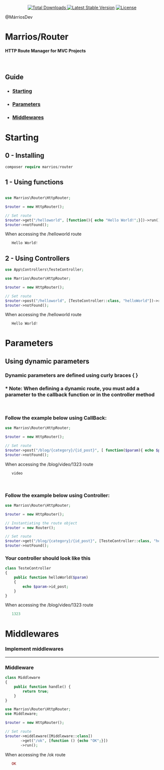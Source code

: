 <p align="center">
    <a href="https://packagist.org/packages/marrios/router"><img src="https://img.shields.io/packagist/dt/marrios/router" alt="Total Downloads"</a>
    <a href="https://packagist.org/packages/marrios/router"><img src="https://img.shields.io/packagist/v/marrios/router" alt="Latest Stable Version"></a>
    <a href="https://packagist.org/packages/marrios/router"><img src="https://img.shields.io/packagist/l/marrios/router" alt="License"></a>
</p>

@MárriosDev
# Marrios/Router


#### HTTP Route Manager for MVC Projects
<br>

## Guide

* ### [Starting](#starting)
* ### [Parameters](#parameters)
* ### [Middlewares](#middlewares)

# Starting

## 0 - Installing

```php
composer require marrios/router
```


## 1 - Using functions


 ```php
    
use Marrios\Router\HttpRouter;

$router = new HttpRouter();

// Set route
$router->get("/helloworld", [function(){ echo "Hello World!";}])->run();
$router->notFound();

 ```
When accessing the /helloworld route
 ```php
    Hello World!
 ```


 <!-- ======================================== -->

## 2 - Using Controllers


 ```php
use App\Controllers\TesteController;

use Marrios\Router\HttpRouter;

$router = new HttpRouter();

// Set route
$router->post("/helloworld", [TesteController::class, "helloWorld"])->run();
$router->notFound();

 ```
When accessing the /helloworld route
 ```php
    Hello World!
 ```


 <!-- ============================= -->



# Parameters
## Using dynamic parameters 
### Dynamic parameters are defined using curly braces { }
### * Note: When defining a dynamic route, you must add a parameter to the callback function or in the controller method

<br>

### Follow the example below using CallBack:

 ```php
use Marrios\Router\HttpRouter;

$router = new HttpRouter();

// Set route
$router->post("/blog/{category}/{id_post}", [ function($param){ echo $param->category;}])->run();
$router->notFound();

 ```
When accessing the /blog/video/1323 route
 ```php
    video
 ```

 <br>

### Follow the example below using Controller:

 ```php
use Marrios\Router\HttpRouter;

$router = new HttpRouter();

// Instantiating the route object
$router = new Router();

// Set route
$router->get("/blog/{category}/{id_post}", [TesteController::class, "helloWorld"])->run();
$router->notFound();

 ```

### Your controller should look like this
```php
class TesteController
{
    public function helloWorld($param)
    {
        echo $param->id_post;
    }
}
```

When accessing the /blog/video/1323 route
 ```php
    1323
 ```

# Middlewares

### Implement middlewares

<hr>

### Middleware 
```php
class Middleware
{
    public function handle() {
        return true;
    }
}
```
```php
use Marrios\Router\HttpRouter;
use Middleware;

$router = new HttpRouter();

// Set route
$router->middleware([Middleware::class])
       ->get("/ok", [function () {echo "OK";}])
       ->run();

```

When accessing the /ok route
 ```php
    OK
 ```
